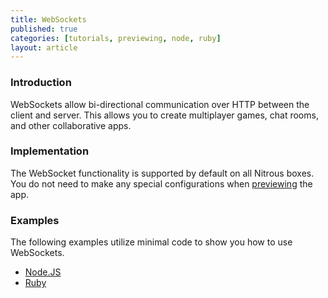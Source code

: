 ```yaml
---
title: WebSockets
published: true
categories: [tutorials, previewing, node, ruby]
layout: article
---
```


### Introduction

WebSockets allow bi-directional communication over HTTP between the client and server. This allows you to create multiplayer games, chat rooms, and other collaborative apps.

### Implementation

The WebSocket functionality is supported by default on all Nitrous boxes. You do not need to make any special configurations when [previewing](/preview/) the app.

### Examples

The following examples utilize minimal code to show you how to use WebSockets.

* [Node.JS](https://github.com/nitrous-examples/node-websockets)
* [Ruby](https://github.com/nitrous-examples/ruby-websockets)
